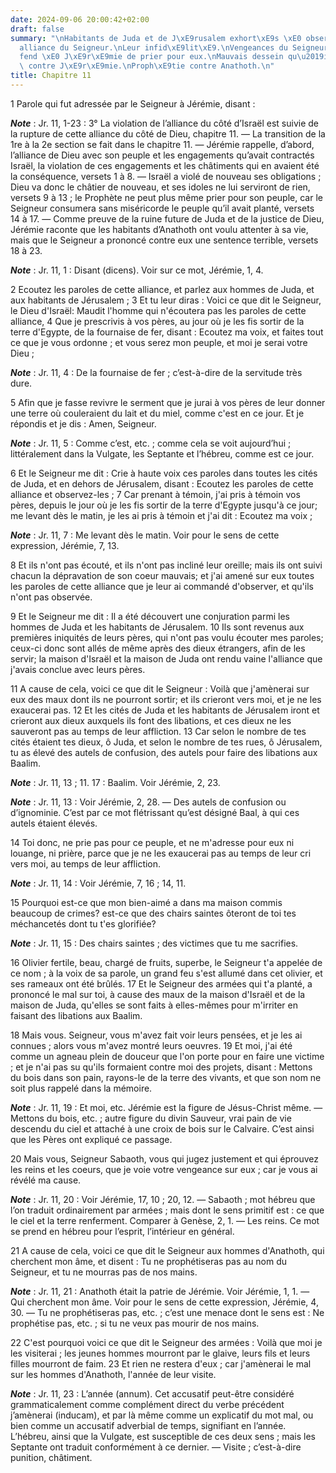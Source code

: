 ```yaml
---
date: 2024-09-06 20:00:42+02:00
draft: false
summary: "\nHabitants de Juda et de J\xE9rusalem exhort\xE9s \xE0 observer l\u2019\
  alliance du Seigneur.\nLeur infid\xE9lit\xE9.\nVengeances du Seigneur.\nDieu d\xE9\
  fend \xE0 J\xE9r\xE9mie de prier pour eux.\nMauvais dessein qu\u2019ils forment\
  \ contre J\xE9r\xE9mie.\nProph\xE9tie contre Anathoth.\n"
title: Chapitre 11
---
```





1 Parole qui fut adressée par le Seigneur à Jérémie, disant :

***Note*** :  Jr. 11, 1-23 : 3° La violation de l’alliance du côté d’Israël est suivie de la rupture de cette alliance du côté de Dieu, chapitre 11. ― La transition de la 1re à la 2e section se fait dans le chapitre 11. ― Jérémie rappelle, d’abord, l’alliance de Dieu avec son peuple et les engagements qu’avait contractés Israël, la violation de ces engagements et les châtiments qui en avaient été la conséquence, versets 1 à 8. ― Israël a violé de nouveau ses obligations ; Dieu va donc le châtier de nouveau, et ses idoles ne lui serviront de rien, versets 9 à 13 ; le Prophète ne peut plus même prier pour son peuple, car le Seigneur consumera sans miséricorde le peuple qu’il avait planté, versets 14 à 17. ― Comme preuve de la ruine future de Juda et de la justice de Dieu, Jérémie raconte que les habitants d’Anathoth ont voulu attenter à sa vie, mais que le Seigneur a prononcé contre eux une sentence terrible, versets 18 à 23.

***Note*** :  Jr. 11, 1 : Disant (dicens). Voir sur ce mot, Jérémie, 1, 4.


2 Ecoutez les paroles de cette alliance, et parlez aux hommes de Juda, et aux habitants de Jérusalem ; 3 Et tu leur diras : Voici ce que dit le Seigneur, le Dieu d'Israël: Maudit l'homme qui n'écoutera pas les paroles de cette alliance, 4 Que je prescrivis à vos pères, au jour où je les fis sortir de la terre d'Egypte, de la fournaise de fer, disant : Ecoutez ma voix, et faites tout ce que je vous ordonne ; et vous serez mon peuple, et moi je serai votre Dieu ;

***Note*** :  Jr. 11, 4 : De la fournaise de fer ; c’est-à-dire de la servitude très dure.

5 Afin que je fasse revivre le serment que je jurai à vos pères de leur donner une terre où couleraient du lait et du miel, comme c'est en ce jour. Et je répondis et je dis : Amen, Seigneur.

***Note*** :  Jr. 11, 5 : Comme c’est, etc. ; comme cela se voit aujourd’hui ; littéralement dans la Vulgate, les Septante et l’hébreu, comme est ce jour.


6 Et le Seigneur me dit : Crie à haute voix ces paroles dans toutes les cités de Juda, et en dehors de Jérusalem, disant : Ecoutez les paroles de cette alliance et observez-les ; 7 Car prenant à témoin, j'ai pris à témoin vos pères, depuis le jour où je les fis sortir de la terre d'Egypte jusqu'à ce jour; me levant dès le matin, je les ai pris à témoin et j'ai dit : Ecoutez ma voix ;

***Note*** :  Jr. 11, 7 : Me levant dès le matin. Voir pour le sens de cette expression, Jérémie, 7, 13.

8 Et ils n'ont pas écouté, et ils n'ont pas incliné leur oreille; mais ils ont suivi chacun la dépravation de son coeur mauvais; et j'ai amené sur eux toutes les paroles de cette alliance que je leur ai commandé d'observer, et qu'ils n'ont pas observée.


9 Et le Seigneur me dit : Il a été découvert une conjuration parmi les hommes de Juda et les habitants de Jérusalem. 10 Ils sont revenus aux premières iniquités de leurs pères, qui n'ont pas voulu écouter mes paroles; ceux-ci donc sont allés de même après des dieux étrangers, afin de les servir; la maison d'Israël et la maison de Juda ont rendu vaine l'alliance que j'avais conclue avec leurs pères.


11 A cause de cela, voici ce que dit le Seigneur : Voilà que j'amènerai sur eux des maux dont ils ne pourront sortir; et ils crieront vers moi, et je ne les exaucerai pas. 12 Et les cités de Juda et les habitants de Jérusalem iront et crieront aux dieux auxquels ils font des libations, et ces dieux ne les sauveront pas au temps de leur affliction. 13 Car selon le nombre de tes cités étaient tes dieux, ô Juda, et selon le nombre de tes rues, ô Jérusalem, tu as élevé des autels de confusion, des autels pour faire des libations aux Baalim.

***Note*** :  Jr. 11, 13 ; 11. 17 : Baalim. Voir Jérémie, 2, 23.

***Note*** :  Jr. 11, 13 : Voir Jérémie, 2, 28. ― Des autels de confusion ou d’ignominie. C’est par ce mot flétrissant qu’est désigné Baal, à qui ces autels étaient élevés.


14 Toi donc, ne prie pas pour ce peuple, et ne m'adresse pour eux ni louange, ni prière, parce que je ne les exaucerai pas au temps de leur cri vers moi, au temps de leur affliction.

***Note*** :  Jr. 11, 14 : Voir Jérémie, 7, 16 ; 14, 11.

15 Pourquoi est-ce que mon bien-aimé a dans ma maison commis beaucoup de crimes? est-ce que des chairs saintes ôteront de toi tes méchancetés dont tu t'es glorifiée?

***Note*** :  Jr. 11, 15 : Des chairs saintes ; des victimes que tu me sacrifies.

16 Olivier fertile, beau, chargé de fruits, superbe, le Seigneur t'a appelée de ce nom ; à la voix de sa parole, un grand feu s'est allumé dans cet olivier, et ses rameaux ont été brûlés. 17 Et le Seigneur des armées qui t'a planté, a prononcé le mal sur toi, à cause des maux de la maison d'Israël et de la maison de Juda, qu'elles se sont faits à elles-mêmes pour m'irriter en faisant des libations aux Baalim.


18 Mais vous. Seigneur, vous m'avez fait voir leurs pensées, et je les ai connues ; alors vous m'avez montré leurs oeuvres. 19 Et moi, j'ai été comme un agneau plein de douceur que l'on porte pour en faire une victime ; et je n'ai pas su qu'ils formaient contre moi des projets, disant : Mettons du bois dans son pain, rayons-le de la terre des vivants, et que son nom ne soit plus rappelé dans la mémoire.

***Note*** :  Jr. 11, 19 : Et moi, etc. Jérémie est la figure de Jésus-Christ même. ― Mettons du bois, etc. ; autre figure du divin Sauveur, vrai pain de vie descendu du ciel et attaché à une croix de bois sur le Calvaire. C’est ainsi que les Pères ont expliqué ce passage.


20 Mais vous, Seigneur Sabaoth, vous qui jugez justement et qui éprouvez les reins et les coeurs, que je voie votre vengeance sur eux ; car je vous ai révélé ma cause.

***Note*** :  Jr. 11, 20 : Voir Jérémie, 17, 10 ; 20, 12. ― Sabaoth ; mot hébreu que l’on traduit ordinairement par armées ; mais dont le sens primitif est : ce que le ciel et la terre renferment. Comparer à Genèse, 2, 1. ― Les reins. Ce mot se prend en hébreu pour l’esprit, l’intérieur en général.

21 A cause de cela, voici ce que dit le Seigneur aux hommes d'Anathoth, qui cherchent mon âme, et disent : Tu ne prophétiseras pas au nom du Seigneur, et tu ne mourras pas de nos mains.

***Note*** :  Jr. 11, 21 : Anathoth était la patrie de Jérémie. Voir Jérémie, 1, 1. ― Qui cherchent mon âme. Voir pour le sens de cette expression, Jérémie, 4, 30. ― Tu ne prophétiseras pas, etc. ; c’est une menace dont le sens est : Ne prophétise pas, etc. ; si tu ne veux pas mourir de nos mains.

22 C'est pourquoi voici ce que dit le Seigneur des armées : Voilà que moi je les visiterai ; les jeunes hommes mourront par le glaive, leurs fils et leurs filles mourront de faim. 23 Et rien ne restera d'eux ; car j'amènerai le mal sur les hommes d'Anathoth, l'année de leur visite.

***Note*** :  Jr. 11, 23 : L’année (annum). Cet accusatif peut-être considéré grammaticalement comme complément direct du verbe précédent j’amènerai (inducam), et par là même comme un explicatif du mot mal, ou bien comme un accusatif adverbial de temps, signifiant en l’année. L’hébreu, ainsi que la Vulgate, est susceptible de ces deux sens ; mais les Septante ont traduit conformément à ce dernier. ― Visite ; c’est-à-dire punition, châtiment.


